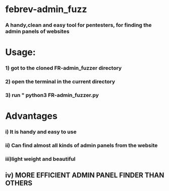 # febrev-admin_fuzz
### A handy,clean and easy tool for pentesters, for finding the admin panels of websites

# Usage:
 ### 1) got to the cloned FR-admin_fuzzer directory
 ### 2) open the terminal in the current directory
 ### 3) run " python3 FR-admin_fuzzer.py
 
# Advantages
### i) It is handy and easy to use
### ii) Can find almost all kinds of admin panels from the website
### iii)light weight and beautiful
## iv) MORE EFFICIENT ADMIN PANEL FINDER THAN OTHERS 

